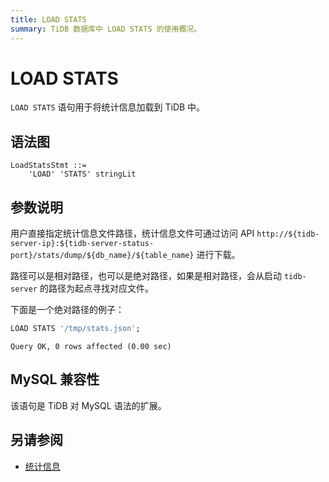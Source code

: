 ```yaml
---
title: LOAD STATS
summary: TiDB 数据库中 LOAD STATS 的使用概况。
---
```


# LOAD STATS

`LOAD STATS` 语句用于将统计信息加载到 TiDB 中。

## 语法图

```ebnf+diagram
LoadStatsStmt ::=
    'LOAD' 'STATS' stringLit
```

## 参数说明

用户直接指定统计信息文件路径，统计信息文件可通过访问 API `http://${tidb-server-ip}:${tidb-server-status-port}/stats/dump/${db_name}/${table_name}` 进行下载。

路径可以是相对路径，也可以是绝对路径，如果是相对路径，会从启动 `tidb-server` 的路径为起点寻找对应文件。

下面是一个绝对路径的例子：


```sql
LOAD STATS '/tmp/stats.json';
```

```
Query OK, 0 rows affected (0.00 sec)
```

## MySQL 兼容性

该语句是 TiDB 对 MySQL 语法的扩展。

## 另请参阅

* [统计信息](/statistics.md)
